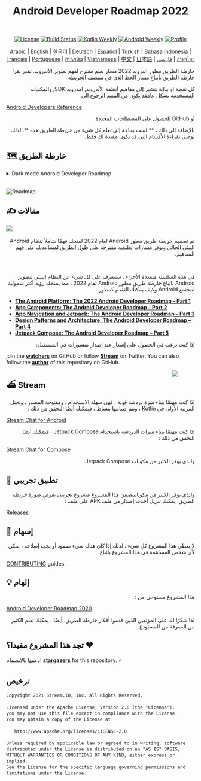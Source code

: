 <h1 align="center">Android Developer Roadmap 2022</h1></br>

<p align="center">
  <a href="https://opensource.org/licenses/Apache-2.0"><img alt="License" src="https://img.shields.io/badge/License-Apache%202.0-blue.svg"/></a>
  <a href="https://github.com/skydoves/android-developer-roadmap/actions/workflows/build.yml"><img alt="Build Status" src="https://github.com/skydoves/android-developer-roadmap/actions/workflows/build.yml/badge.svg"/></a>
  <a href="https://mailchi.mp/kotlinweekly/kotlin-weekly-279"><img alt="Kotlin Weekly" src="https://skydoves.github.io/badges/kotlin-weekly2.svg"/></a>
  <a href="https://androidweekly.net/issues/issue-495"><img alt="Android Weekly" src="https://skydoves.github.io/badges/android-weekly.svg"/></a>
  <a href="https://github.com/skydoves"><img alt="Profile" src="https://skydoves.github.io/badges/skydoves.svg"/></a>
</p>
<p align="center">
<a href="/README_AR.md" target="_blank"> Arabic </a> | <a href="/README.md" target="_blank"> English </a> | <a href="/README_KR.md" target="_blank"> 한국어 </a> | <a href="/README_DE.md" target="_blank"> Deutsch </a>| <a href="/README_ES.md" target="_blank"> Español</a> | <a href="/README_TR.md" target="_blank"> Turkish</a> | <a href="/README_ID.md" target="_blank"> Bahasa Indonesia</a> | <a href="/README_FR.md" target="_blank"> Français</a> | <a href="/README_PT.md" target="_blank"> Portuguese</a> | <a href="/README_KHM.md" target="_blank">ភាសាខ្មែរ</a> | <a href="/README_VI.md" target="_blank">Vietnamese</a> | <a href="/README_CN.md" target="_blank">中文</a> | <a href="/README_JP.md" target="_blank">日本語</a> | <a href="/README_FA.md" target="_blank">فارسی</a> | <a href="/README_TH.md" target="_blank">ภาษาไทย</a>
</p>

<p dir='rtl' align='right'>خارطة الطريق مطور اندرويد 2022 مسار تعلم مقترح لفهم تطوير الأندرويد. تقدر تقرأ خارطة الطريق بأتباع مسار الخط الذي في منتصف الخريطة</p>

<p dir='rtl' align='right'>كل نقطة او بداية بتشير إلى مفاهيم أنظمة الأندرويد, امدرويد SDK, والمكتبات المستخدمة بشكل عامقد يكون من المفيد الرجوع الي </p>

[Android Developers Reference](https://developer.android.com/reference)
<p dir='rtl' align='right'> أو GitHub للحصول علي المصطلحات المحددة.</p>

<p dir='rtl' align='right'>بالإضافة إلى ذلك ، ** لست بحاجة إلى تعلم كل شيء من خريطة الطريق هذه **. لذلك نوصي بقراءة الأقسام التي قد تكون مفيدة لك فقط.</p>

## 🗺 خارطة الطريق 

<details>
  <summary>Dark mode Android Developer Roadmap</summary>

![Roadmap](images/android_developer_roadmap_dark.png)

</details>

<br>

![Roadmap](/images/android_developer_roadmap.png)

## ✍️ مقالات 

<a href="https://getstream.io/blog/android-developer-roadmap/"><img src="images/article.png" /></a><br>

<p dir='rtl' align='right'>تم تصميم خريطة طريق مطور Android لعام 2022 لمنحك فهمًا شاملاً لنظام Android البيئي الحالي وتوفر مسارات تعليمية مقترحة على طول الطريق لمساعدتك على فهم المفاهيم.</p>  <br>

<p dir='rtl' align='right'>في هذه السلسلة متعددة الأجزاء ، ستتعرف على كل شيء عن النظام البيئي لتطوير Android باتباع خارطة طريق مطور Android لعام 2022 ، مما يمنحك رؤية أكثر شمولية لمجتمع Android وكيف يمكنك التقدم كمطور.</p>

- **[The Android Platform: The 2022 Android Developer Roadmap – Part 1](https://getstream.io/blog/android-developer-roadmap/)**
- **[App Components: The Android Developer Roadmap – Part 2](https://getstream.io/blog/android-developer-roadmap-part-2/)**
- **[App Navigation and Jetpack: The Android Developer Roadmap – Part 3](https://getstream.io/blog/android-developer-roadmap-part-3/)**
- **[Design Patterns and Architecture: The Android Developer Roadmap – Part 4](https://getstream.io/blog/design-patterns-and-architecture-the-android-developer-roadmap-part-4/)**
- **[Jetpack Compose: The Android Developer Roadmap – Part 5](https://getstream.io/blog/android-developer-roadmap-part-5/)**

<p dir='rtl' align='right'>إذا كنت ترغب في الحصول على إشعار عند إصدار منشورات في المستقبل:</p>

join the **[watchers](https://github.com/skydoves/android-developer-roadmap/watchers)** on GitHub or follow **[Stream](https://twitter.com/getstream_io)** on Twitter. You can also follow the __[author](https://github.com/skydoves)__ of this repository on GitHub.

<a href="https://getstream.io/tutorials/android-chat?utm_source=Github&utm_medium=Github_Repo_Content_Ad&utm_content=Developer&utm_campaign=2022AndroidDeveloperRoadmap&utm_term=DevRelOss">
<img src="https://user-images.githubusercontent.com/24237865/138428440-b92e5fb7-89f8-41aa-96b1-71a5486c5849.png" align="right" width="12%"/>
</a>

## ⛴ Stream

<p dir='rtl' align='right'>إذا كنت مهتمًا ببناء ميزة دردشة قوية ، فهي سهلة الاستخدام ، ومفتوحة المصدر ، وتحتل المرتبة الأولى في Kotlin ، وتتم صيانتها بنشاط ، فيمكنك أيضًا التحقق من ذلك :</p>

[Stream Chat for Android](https://getstream.io/tutorials/android-chat)

<p dir='rtl' align='right'>إذا كنت مهتمًا ببناء ميزات الدردشة باستخدام Jetpack Compose ، فيمكنك أيضًا التحقق من ذلك : </p>

[Stream Chat for Compose](https://getstream.io/chat/compose/tutorial/)

<p dir='rtl' align='right'>والذي يوفر الكثير من مكونات Jetpack Compose.</p>

## 📱 تطبيق تجريبي 

<p dir='rtl' align='right'>والذي يوفر الكثير من مكوناتيتضمن هذا المشروع مشروع تجريبي يعرض صورة خريطة الطريق. يمكنك تنزيل أحدث إصدار من ملف APK على ملف :</p>

[Releases](https://github.com/skydoves/android-developer-roadmap/releases)

## 🤝 إسهام 

<p dir='rtl' align='right'>لا يغطي هذا المشروع كل شيء ، لذلك إذا كان هناك شيء مفقود أو يجب إصلاحه ، يمكن لأي شخص المساهمة في هذا المشروع باتباع</p>

[CONTRIBUTING](CONTRIBUTING.md) guides.

## 💡 إلهام 

<p dir='rtl' align='right'>هذا المشروع مستوحى من : </p>

[Android Developer Roadmap 2020](https://github.com/mobile-roadmap/android-developer-roadmap). 
<p dir='rtl' align='right'>لذا شكرًا لك على المؤلفين الذين قدموا أفكار خارطة الطريق. أيضًا ، يمكنك تعلم الكثير من المعرفة من المستودع.</p>


## تجد هذا المشروع مفيدا؟ :heart:

ادعمها بالانضمام __[stargazers](https://github.com/skydoves/android-developer-roadmap/stargazers)__ for this repository. :star: <br>

## ترخيص 
```
Copyright 2021 Stream.IO, Inc. All Rights Reserved.

Licensed under the Apache License, Version 2.0 (the "License");
you may not use this file except in compliance with the License.
You may obtain a copy of the License at

   http://www.apache.org/licenses/LICENSE-2.0

Unless required by applicable law or agreed to in writing, software
distributed under the License is distributed on an "AS IS" BASIS,
WITHOUT WARRANTIES OR CONDITIONS OF ANY KIND, either express or implied.
See the License for the specific language governing permissions and
limitations under the License.
```
